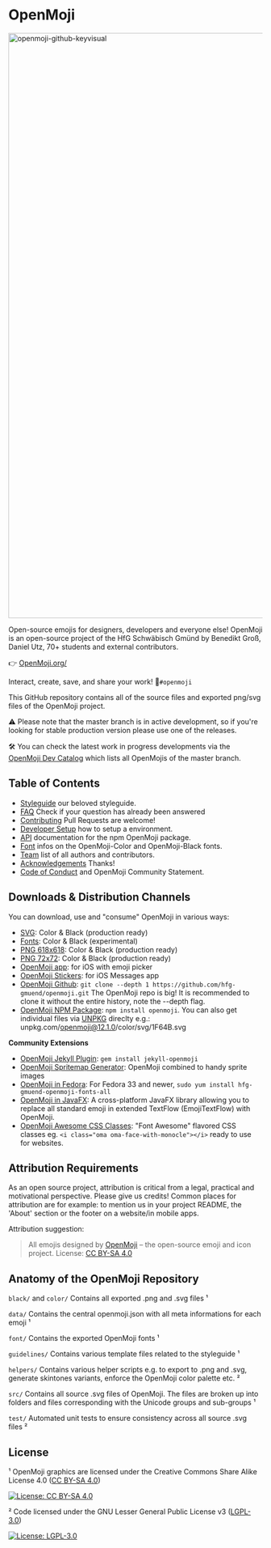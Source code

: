 OpenMoji
========

<img width="1157" alt="openmoji-github-keyvisual" src="https://user-images.githubusercontent.com/480224/124712580-c8b0f880-deff-11eb-8516-3def8df2a42e.png">

Open-source emojis for designers, developers and everyone else! OpenMoji is an open-source project of the HfG Schwäbisch Gmünd by Benedikt Groß, Daniel Utz, 70+ students and external contributors.

👉 [OpenMoji.org/](http://openmoji.org/)

Interact, create, save, and share your work! 🌈`#openmoji`

This GitHub repository contains all of the source files and exported png/svg files of the OpenMoji project.

⚠️ Please note that the master branch is in active development, so if you're looking for stable production version please use one of the releases.

🛠 You can check the latest work in progress developments via the [OpenMoji Dev Catalog](https://hfg-gmuend.github.io/openmoji/) which lists all OpenMojis of the master branch.


## Table of Contents

- [Styleguide](http://openmoji.org/styleguide) our beloved styleguide.
- [FAQ](https://github.com/hfg-gmuend/openmoji/blob/master/FAQ.md) Check if your question has already been answered
- [Contributing](https://github.com/hfg-gmuend/openmoji/blob/master/CONTRIBUTING.md) Pull Requests are welcome!
- [Developer Setup](https://github.com/hfg-gmuend/openmoji/blob/master/CONTRIBUTING.md#-Developer-Setup) how to setup a environment.
- [API](https://github.com/hfg-gmuend/openmoji/blob/master/API.md) documentation for the npm OpenMoji package.
- [Font](https://github.com/hfg-gmuend/openmoji/blob/master/font) infos on the OpenMoji-Color and OpenMoji-Black fonts.
- [Team](http://openmoji.org/about/#team) list of all authors and contributors.
- [Acknowledgements](http://openmoji.org/about/#acknowledgement) Thanks!
- [Code of Conduct](https://github.com/hfg-gmuend/openmoji/blob/master/CODE_OF_CONDUCT.md) and OpenMoji Community Statement.


## Downloads & Distribution Channels
You can download, use and "consume" OpenMoji in various ways:

- [SVG](https://github.com/hfg-gmuend/openmoji/releases/latest): Color & Black (production ready)
- [Fonts](https://github.com/hfg-gmuend/openmoji/releases/latest): Color & Black (experimental)
- [PNG 618x618](https://github.com/hfg-gmuend/openmoji/releases/latest): Color & Black (production ready)
- [PNG 72x72](https://github.com/hfg-gmuend/openmoji/releases/latest): Color & Black (production ready)
- [OpenMoji app](https://itunes.apple.com/us/app/openmoji/id1462636288): for iOS with emoji picker
- [OpenMoji Stickers](https://itunes.apple.com/us/app/openmoji/id1462636288): for iOS Messages app
- [OpenMoji Github](https://github.com/hfg-gmuend/openmoji/): `git clone --depth 1 https://github.com/hfg-gmuend/openmoji.git` The OpenMoji repo is big! It is recommended to clone it without the entire history, note the --depth flag.
- [OpenMoji NPM Package](https://www.npmjs.com/package/openmoji): `npm install openmoji`. You can also get individual files via [UNPKG](https://unpkg.com/) direclty e.g.: unpkg.com/openmoji@12.1.0/color/svg/1F64B.svg

**Community Extensions**

- [OpenMoji Jekyll Plugin](https://github.com/azadeh-afzar/OpenMoji-Jekyll-Plugin): `gem install jekyll-openmoji`
- [OpenMoji Spritemap Generator](https://github.com/axelpale/openmoji-spritemap-generator): OpenMoji combined to handy sprite images
- [OpenMoji in Fedora](https://apps.fedoraproject.org/packages/hfg-gmuend-openmoji-fonts): For Fedora 33 and newer, `sudo yum install hfg-gmuend-openmoji-fonts-all`
- [OpenMoji in JavaFX](https://github.com/pavlobu/emoji-text-flow-javafx): A cross-platform JavaFX library allowing you to replace all standard emoji in extended TextFlow (EmojiTextFlow) with OpenMoji.
- [OpenMoji Awesome CSS Classes](https://github.com/gromain/openmoji-awesome): "Font Awesome" flavored CSS classes eg.  `<i class="oma oma-face-with-monocle"></i>` ready to use for websites.


## Attribution Requirements
As an open source project, attribution is critical from a legal, practical and motivational perspective. Please give us credits! Common places for attribution are for example: to mention us in your project README, the 'About' section or the footer on a website/in mobile apps.

Attribution suggestion:

> All emojis designed by [OpenMoji](https://openmoji.org/) – the open-source emoji and icon project. License: [CC BY-SA 4.0](https://creativecommons.org/licenses/by-sa/4.0/#)


## Anatomy of the OpenMoji Repository

`black/` and `color/` Contains all exported .png and .svg files ¹

`data/` Contains the central openmoji.json with all meta informations for each emoji ¹

`font/` Contains the exported OpenMoji fonts ¹

`guidelines/` Contains various template files related to the styleguide ¹

`helpers/` Contains various helper scripts e.g. to export to .png and .svg, generate skintones variants, enforce the OpenMoji color palette etc. ²

`src/` Contains all source .svg files of OpenMoji. The files are broken up into folders and files corresponding with the Unicode groups and sub-groups ¹

`test/` Automated unit tests to ensure consistency across all source .svg files ²


## License
¹ OpenMoji graphics are licensed under the Creative Commons Share Alike License 4.0 ([CC BY-SA 4.0](https://creativecommons.org/licenses/by-sa/4.0/))

[![License: CC BY-SA 4.0](https://img.shields.io/badge/License-CC%20BY--SA%204.0-lightgrey.svg)](https://creativecommons.org/licenses/by-sa/4.0/)

² Code licensed under the GNU Lesser General Public License v3 ([LGPL-3.0](https://www.gnu.org/licenses/lgpl-3.0.en.html))

[![License: LGPL-3.0](https://img.shields.io/badge/License-LGPL%20v3-lightgrey.svg)](https://www.gnu.org/licenses/lgpl-3.0.en.html)
